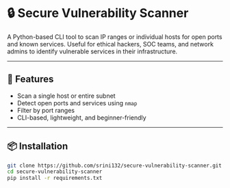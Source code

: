 # 🔒 Secure Vulnerability Scanner

A Python-based CLI tool to scan IP ranges or individual hosts for open ports and known services. Useful for ethical hackers, SOC teams, and network admins to identify vulnerable services in their infrastructure.

---

## 🚀 Features
- Scan a single host or entire subnet
- Detect open ports and services using `nmap`
- Filter by port ranges
- CLI-based, lightweight, and beginner-friendly

---

## 📦 Installation
```bash
git clone https://github.com/srini132/secure-vulnerability-scanner.git
cd secure-vulnerability-scanner
pip install -r requirements.txt
